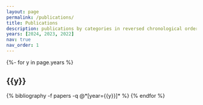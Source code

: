 ```yaml
---
layout: page
permalink: /publications/
title: Publications
description: publications by categories in reversed chronological order. * denotes the co-first author.
years: [2024, 2023, 2022]
nav: true
nav_order: 1
---
```



<!-- _pages/publications.md -->
<div class="publications">

{%- for y in page.years %}
  <h2 class="year">{{y}}</h2>
  {% bibliography -f papers -q @*[year={{y}}]* %}
{% endfor %}

</div>
